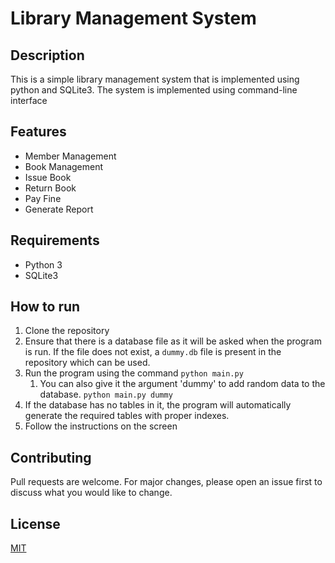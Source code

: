 # Library Management System
## Description
This is a simple library management system that is implemented using python and SQLite3. The system is implemented using command-line interface

## Features
- Member Management
- Book Management
- Issue Book
- Return Book
- Pay Fine
- Generate Report

## Requirements
- Python 3
- SQLite3

## How to run
1. Clone the repository
2. Ensure that there is a database file as it will be asked when the program is run. If the file does not exist, a `dummy.db` file is present in the repository which can be used. 
3. Run the program using the command `python main.py`
    1. You can also give it the argument 'dummy' to add random data to the database. `python main.py dummy`
4. If the database has no tables in it, the program will automatically generate the required tables with proper indexes.
4. Follow the instructions on the screen

## Contributing
Pull requests are welcome. For major changes, please open an issue first to discuss what you would like to change.

## License
[MIT](https://choosealicense.com/licenses/mit/)
